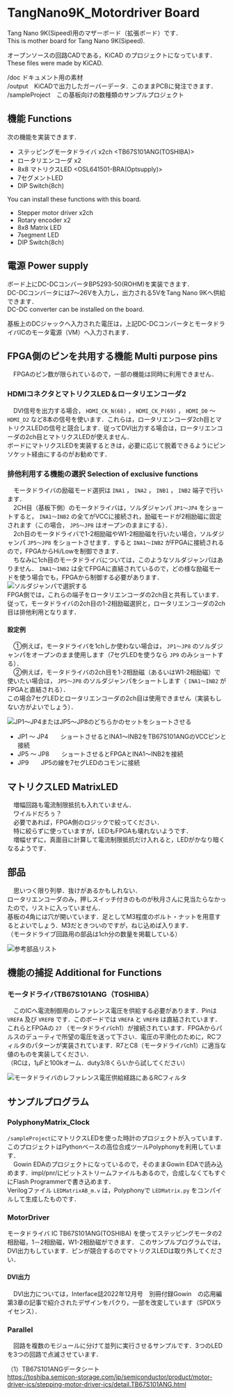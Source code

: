 # TangNano9K_Motordriver Board
  
Tang Nano 9K(Sipeed)用のマザーボード（拡張ボード）です．  
This is mother board for Tang Nano 9K(Sipeed).  
  
オープンソースの回路CADである，KiCAD のプロジェクトになっています．  
These files were made by KiCAD.
  
/doc ドキュメント用の素材  
/output　KiCADで出力したガーバーデータ．このままPCBに発注できます．  
/sampleProject　この基板向けの数種類のサンプルプロジェクト  

  
## 機能 Functions
次の機能を実装できます．
- ステッピングモータドライバ x2ch <TB67S101ANG(TOSHIBA)>
- ロータリエンコーダ x2
- 8x8 マトリクスLED <OSL641501-BRA(Optsupply)>
- 7セグメントLED
- DIP Switch(8ch)

You can install these functions with this board.
- Stepper motor driver x2ch
- Rotary encoder x2
- 8x8 Matrix LED
- 7segment LED
- DIP Switch(8ch)

## 電源 Power supply
ボード上にDC-DCコンバータBP5293-50(ROHM)を実装できます．  
DC-DCコンバータには7～26Vを入力し，出力される5VをTang Nano 9Kへ供給できます．  
DC-DC converter can be installed on the board.  
  
基板上のDCジャックへ入力された電圧は，上記DC-DCコンバータとモータドライバICのモータ電源（VM）へ入力されます．  
 
## FPGA側のピンを共用する機能 Multi purpose pins
　FPGAのピン数が限られているので，一部の機能は同時に利用できません．  
   
### HDMIコネクタとマトリクスLED＆ロータリエンコーダ2
　DVI信号を出力する場合， `HDMI_CK_N(68)` ， `HDMI_CK_P(69)` ， `HDMI_D0` ～ `HDMI_D2` など8本の信号を使います．これらは，ロータリエンコーダ2ch目とマトリクスLEDの信号と競合します．従ってDVI出力する場合は，ロータリエンコーダの2ch目とマトリクスLEDが使えません．  
  ボードにマトリクスLEDを実装するときは，必要に応じて脱着できるようにピンソケット経由にするのがお勧めです．  
  
### 排他利用する機能の選択 Selection of exclusive functions
　モータドライバの励磁モード選択は `INA1` ， `INA2` ， `INB1` ， `INB2` 端子で行います．  
　2CH目（基板下側）のモータドライバは，ソルダジャンパ `JP1～JP4` をショートすると， `INA1～INB2` の全てがVCCに接続され，励磁モードが2相励磁に固定されます（この場合， `JP5～JP8` はオープンのままにする）．   
 　2ch目のモータドライバで1-2相励磁やW1-2相励磁を行いたい場合，ソルダジャンパ `JP5～JP8` をショートさせます．すると `INA1～INB2` がFPGAに接続されるので，FPGAからHi/Lowを制御できます．  
  　ちなみに1ch目のモータドライバについては，このようなソルダジャンパはありません． `INA1～INB2` は全てFPGAに直結されているので，どの様な励磁モードを使う場合でも，FPGAから制御する必要があります．  
![](doc/jp5-8.png "ソルダジャンパで選択する")  
  FPGA側では，これらの端子をロータリエンコーダの2ch目と共有しています．  
  従って，モータドライバの2ch目の1-2相励磁選択と，ロータリエンコーダの2ch目は排他利用となります．  
#### 設定例
　①例えば，モータドライバを1chしか使わない場合は， `JP1～JP8` のソルダジャンパをオープンのまま使用します（7セグLEDを使うなら `JP9` のみショートする）．  
 　②例えば，モータドライバの2ch目を1-2相励磁（あるいはW1-2相励磁）で使いたい場合は， `JP5～JP8` のソルダジャンパをショートします（ `INA1～INB2` がFPGAと直結される）．  
  この場合7セグLEDとロータリエンコーダの2ch目は使用できません（実装もしない方がよいでしょう）．  

  
![](doc/schematics_jp.png "JP1～JP4またはJP5～JP8のどちらかのセットをショートさせる")
- JP1 ～ JP4　　ショートさせるとINA1～INB2をTB67S101ANGのVCCピンと接続
- JP5 ～ JP8　　ショートさせるとFPGAとINA1～INB2を接続
- JP9　　JP5の線を7セグLEDのコモンに接続

## マトリクスLED MatrixLED
　増幅回路も電流制限抵抗も入れていません．  
　ワイルドだろぅ？  
　必要であれば，FPGA側のロジックで絞ってください．  
　特に絞らずに使っていますが，LEDもFPGAも壊れないようです．  
　増幅せずに，真面目に計算して電流制限抵抗だけ入れると，LEDがかなり暗くなるようです．  
  
   
## 部品
　思いつく限り列挙．抜けがあるかもしれない．  
 ロータリエンコーダのみ，押しスイッチ付きのものが秋月さんに見当たらなかったので，リストに入っていません．  
 基板の4角には穴が開いています．足としてM3程度のボルト・ナットを用意するとよいでしょう．M3だときついのですが，ねじ込めば入ります．  
 （モータドライブ回路用の部品は1ch分の数量を掲載している）
   
 ![](doc/aki.png "参考部品リスト")
 
## 機能の捕捉 Additional for Functions
### モータドライバTB67S101ANG（TOSHIBA）
　このICへ電流制御用のレファレンス電圧を供給する必要があります．Pinは `VREFA` 及び `VREFB` です．このボードでは `VREFA` と `VREFB` は直結されています．これらとFPGAの `27` （モータドライバch1）が接続されています．FPGAからパルスのデューティで所望の電圧を送って下さい．電圧の平滑化のために，RCフィルタのパターンが実装されています．R7とC8（モータドライバch1）に適当な値のものを実装してください．  
 （RCは，1μFと100kオーム．duty3/8くらいから試してください）  
  
  
   ![](doc/schematics2.png "モータドライバのレファレンス電圧供給経路にあるRCフィルタ")
   
   
## サンプルプログラム
   
### PolyphonyMatrix_Clock
`/sampleProject`にマトリクスLEDを使った時計のプロジェクトが入っています．  
このプロジェクトはPythonベースの高位合成ツールPolyphonyを利用しています．  
　Gowin EDAのプロジェクトになっているので，そのままGowin EDAで読み込めます．impl/pnr/にビットストリームファイルもあるので，合成しなくてもすぐにFlash Programmerで書き込めます．  
 Verilogファイル `LEDMatrixAB_m.v` は，Polyphonyで `LEDMatrix.py` をコンパイルして生成したものです．
 
### MotorDriver
 モータドライバ IC TB67S101ANG(TOSHIBA) を使ってステッピングモータの2相励磁，1－2相励磁，W1-2相励磁ができます． 
 このサンプルプログラムでは，DVI出力もしています．ピンが競合するのでマトリクスLEDは取り外してください．  
#### DVI出力
　DVI出力については，Interface誌2022年12月号　別冊付録Gowin　の応用編第3章の記事で紹介されたデザインをパクり，一部を改変しています（SPDXライセンス）．  
  
### Parallel
　回路を複数のモジュールに分けて並列に実行させるサンプルです．3つのLEDを3つの回路で点滅させています．  
  
 （1）TB67S101ANGデータシート  
 https://toshiba.semicon-storage.com/jp/semiconductor/product/motor-driver-ics/stepping-motor-driver-ics/detail.TB67S101ANG.html

